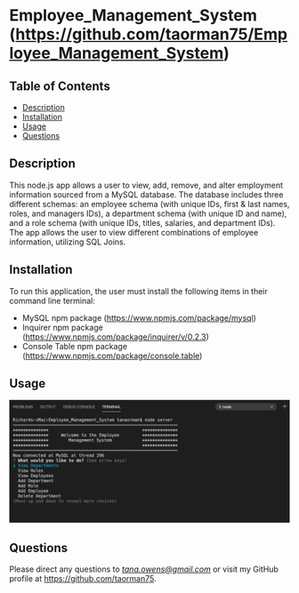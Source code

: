 # Employee_Management_System (https://github.com/taorman75/Employee_Management_System)

## Table of Contents
* [Description](#description)
* [Installation](#installation)
* [Usage](#usage)
* [Questions](#questions)

## Description

This node.js app allows a user to view, add, remove, and alter employment information sourced from a MySQL database. The database includes three different schemas: an employee schema (with unique IDs, first & last names, roles, and managers IDs), a department schema (with unique ID and name), and a role schema (with unique IDs, titles, salaries, and department IDs). The app allows the user to view different combinations of employee information, utilizing SQL Joins.

## Installation

To run this application, the user must install the following items in their command line terminal:

* MySQL npm package (https://www.npmjs.com/package/mysql)
* Inquirer npm package (https://www.npmjs.com/package/inquirer/v/0.2.3)
* Console Table npm package (https://www.npmjs.com/package/console.table)


## Usage

![app menu screen shot](https://github.com/taorman75/Employee_Management_System/blob/master/Assets/MainMenu.jpg)

## Questions

Please direct any questions to *tana.owens@gmail.com* or visit my GitHub profile at https://github.com/taorman75.
